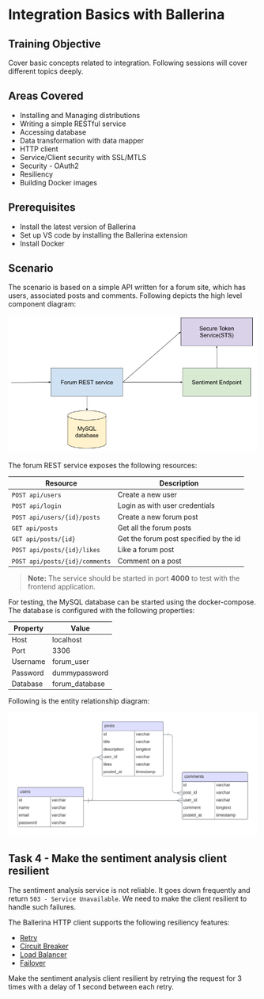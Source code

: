 # Integration Basics with Ballerina

## Training Objective

Cover basic concepts related to integration. Following sessions will cover different topics deeply.

## Areas Covered

- Installing and Managing distributions
- Writing a simple RESTful service
- Accessing database
- Data transformation with data mapper
- HTTP client
- Service/Client security with SSL/MTLS
- Security - OAuth2
- Resiliency
- Building Docker images

## Prerequisites

- Install the latest version of Ballerina
- Set up VS code by installing the Ballerina extension
- Install Docker

## Scenario

The scenario is based on a simple API written for a forum site, which has users, associated posts and comments. Following depicts the high level component diagram:

![Component Diagram](images/bal-forum.png)

The forum REST service exposes the following resources:

| Resource                       | Description                            |
|--------------------------------|----------------------------------------|
| `POST api/users`               | Create a new user                      |
| `POST api/login`               | Login as with user credentials         |
| `POST api/users/{id}/posts`    | Create a new forum post                |
| `GET api/posts`                | Get all the forum posts                |
| `GET api/posts/{id}`           | Get the forum post specified by the id |
| `POST api/posts/{id}/likes`    | Like a forum post                      |
| `POST api/posts/{id}/comments` | Comment on a post                      |

> **Note:** The service should be started in port **4000** to test with the frontend application.

For testing, the MySQL database can be started using the docker-compose. The database is configured with the following properties:

| Property | Value          |
|----------|----------------|
| Host     | localhost      |
| Port     | 3306           |
| Username | forum_user     |
| Password | dummypassword  |
| Database | forum_database |

Following is the entity relationship diagram:

![Entity Relationship Diagram](images/bal-forum-erd.png)

## Task 4 - Make the sentiment analysis client resilient

The sentiment analysis service is not reliable. It goes down frequently and return `503 - Service Unavailable`. We need to make the client resilient to handle such failures.

The Ballerina HTTP client supports the following resiliency features:

- [Retry](https://ballerina.io/learn/by-example/http-retry/)
- [Circuit Breaker](https://ballerina.io/learn/by-example/http-circuit-breaker/)
- [Load Balancer](https://ballerina.io/learn/by-example/http-load-balancer/)
- [Failover](https://ballerina.io/learn/by-example/http-failover/)

Make the sentiment analysis client resilient by retrying the request for 3 times with a delay of 1 second between each retry.
